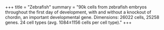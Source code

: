 +++
title = "Zebrafish"
summary = "90k cells from zebrafish embryos throughout the first day of development, with and without a knockout of chordin, an important developmental gene. Dimensions: 26022 cells, 25258 genes. 24 cell types (avg. 1084±1156 cells per cell type)."
+++

